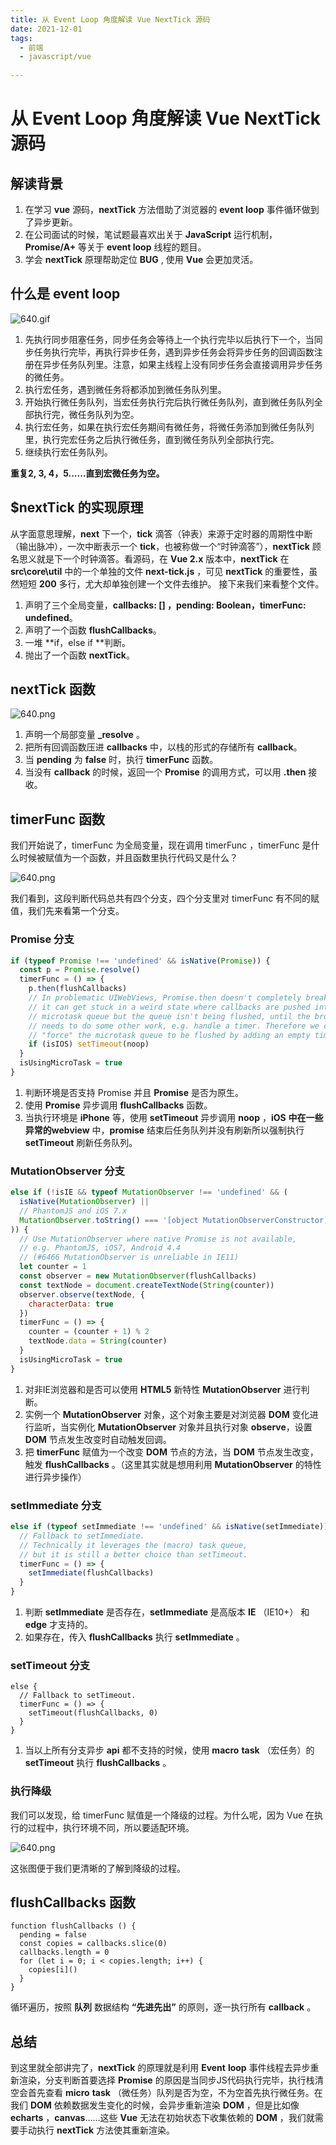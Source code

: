 ```yaml
---
title: 从 Event Loop 角度解读 Vue NextTick 源码
date: 2021-12-01
tags:
  - 前端 
  - javascript/vue 
 
---
```


# 从 Event Loop 角度解读 Vue NextTick 源码
## 解读背景

1. 在学习 **vue** 源码，**nextTick** 方法借助了浏览器的 **event loop** 事件循环做到了异步更新。
2. 在公司面试的时候，笔试题最喜欢出关于 **JavaScript** 运行机制，**Promise/A+** 等关于 **event loop** 线程的题目。
3. 学会 **nextTick** 原理帮助定位 **BUG** , 使用 **Vue** 会更加灵活。

## 什么是 event loop

![640.gif](/notes/note_images/EAB69C4D-1AAC-4153-A1FE-C492361811CF-2755-0000819DFEFF1BC5/640.gif)

1. 先执行同步阻塞任务，同步任务会等待上一个执行完毕以后执行下一个，当同步任务执行完毕，再执行异步任务，遇到异步任务会将异步任务的回调函数注册在异步任务队列里。注意，如果主线程上没有同步任务会直接调用异步任务的微任务。
2. 执行宏任务，遇到微任务将都添加到微任务队列里。
3. 开始执行微任务队列，当宏任务执行完后执行微任务队列，直到微任务队列全部执行完，微任务队列为空。
4. 执行宏任务，如果在执行宏任务期间有微任务，将微任务添加到微任务队列里，执行完宏任务之后执行微任务，直到微任务队列全部执行完。
5. 继续执行宏任务队列。

**重复2, 3, 4，5……直到宏微任务为空。**

## $nextTick 的实现原理
从字面意思理解，**next** 下一个，**tick** 滴答（钟表）来源于定时器的周期性中断（输出脉冲），一次中断表示一个 **tick**，也被称做一个“时钟滴答”），**nextTick** 顾名思义就是下一个时钟滴答。看源码，在 **Vue 2.x** 版本中，**nextTick** 在 **src\core\util** 中的一个单独的文件 **next-tick.js** ，可见 **nextTick** 的重要性，虽然短短 **200** 多行，尤大却单独创建一个文件去维护。
接下来我们来看整个文件。

1. 声明了三个全局变量，**callbacks: [] ，pending: Boolean，timerFunc: undefined**。
2. 声明了一个函数 **flushCallbacks**。
3. 一堆 **if，else if **判断。
4. 抛出了一个函数 **nextTick**。

## nextTick 函数
![640.png](/notes/note_images/6A30712E-461B-40A9-BDD4-F0884470CC81-2755-0000819DFE089A99/640.png)

1. 声明一个局部变量 **_resolve** 。
2. 把所有回调函数压进 **callbacks** 中，以栈的形式的存储所有 **callback**。
3. 当 **pending** 为 **false** 时，执行 **timerFunc** 函数。
4. 当没有 **callback** 的时候，返回一个 **Promise** 的调用方式，可以用 **.then** 接收。

## timerFunc 函数
我们开始说了，timerFunc 为全局变量，现在调用 timerFunc ，timerFunc 是什么时候被赋值为一个函数，并且函数里执行代码又是什么？

![640.png](/notes/note_images/60F127E0-3442-48A8-A43F-1F22B9E6FADA-2755-0000819DFDCE9DB6/640.png)

我们看到，这段判断代码总共有四个分支，四个分支里对 timerFunc 有不同的赋值，我们先来看第一个分支。

### Promise 分支

```js
if (typeof Promise !== 'undefined' && isNative(Promise)) {
  const p = Promise.resolve()
  timerFunc = () => {
    p.then(flushCallbacks)
    // In problematic UIWebViews, Promise.then doesn't completely break, but
    // it can get stuck in a weird state where callbacks are pushed into the
    // microtask queue but the queue isn't being flushed, until the browser
    // needs to do some other work, e.g. handle a timer. Therefore we can
    // "force" the microtask queue to be flushed by adding an empty timer.
    if (isIOS) setTimeout(noop)
  }
  isUsingMicroTask = true
}
```

1. 判断环境是否支持 Promise 并且 **Promise** 是否为原生。
2. 使用 **Promise** 异步调用 **flushCallbacks** 函数。
3. 当执行环境是 **iPhone** 等，使用 **setTimeout** 异步调用 **noop** ，**iOS** **中在一些异常的webview** 中，**promise** 结束后任务队列并没有刷新所以强制执行 **setTimeout** 刷新任务队列。

### MutationObserver 分支

```js
else if (!isIE && typeof MutationObserver !== 'undefined' && (
  isNative(MutationObserver) ||
  // PhantomJS and iOS 7.x
  MutationObserver.toString() === '[object MutationObserverConstructor]'
)) {
  // Use MutationObserver where native Promise is not available,
  // e.g. PhantomJS, iOS7, Android 4.4
  // (#6466 MutationObserver is unreliable in IE11)
  let counter = 1
  const observer = new MutationObserver(flushCallbacks)
  const textNode = document.createTextNode(String(counter))
  observer.observe(textNode, {
    characterData: true
  })
  timerFunc = () => {
    counter = (counter + 1) % 2
    textNode.data = String(counter)
  }
  isUsingMicroTask = true
}
```

1. 对非IE浏览器和是否可以使用 **HTML5** 新特性 **MutationObserver** 进行判断。
2. 实例一个 **MutationObserver** 对象，这个对象主要是对浏览器 **DOM** 变化进行监听，当实例化 **MutationObserver** 对象并且执行对象 **observe**，设置 **DOM** 节点发生改变时自动触发回调。
3. 把 **timerFunc** 赋值为一个改变 **DOM** 节点的方法，当 **DOM** 节点发生改变，触发 **flushCallbacks** 。（这里其实就是想用利用 **MutationObserver** 的特性进行异步操作）

### setImmediate 分支

```js
else if (typeof setImmediate !== 'undefined' && isNative(setImmediate)) {
  // Fallback to setImmediate.
  // Technically it leverages the (macro) task queue,
  // but it is still a better choice than setTimeout.
  timerFunc = () => {
    setImmediate(flushCallbacks)
  }
}
```

1. 判断 **setImmediate** 是否存在，**setImmediate** 是高版本 **IE** （IE10+） 和 **edge** 才支持的。
2. 如果存在，传入 **flushCallbacks** 执行 **setImmediate** 。

### setTimeout 分支

```
else {
  // Fallback to setTimeout.
  timerFunc = () => {
    setTimeout(flushCallbacks, 0)
  }
}
```

1. 当以上所有分支异步 **api** 都不支持的时候，使用 **macro** **task** （宏任务）的 **setTimeout** 执行 **flushCallbacks** 。

### 执行降级

我们可以发现，给 timerFunc 赋值是一个降级的过程。为什么呢，因为 Vue 在执行的过程中，执行环境不同，所以要适配环境。

![640.png](/notes/note_images/4E0A01FA-9305-4366-9CE0-FE135DF8A2EB-2755-0000819DFD81A385/640.png)

这张图便于我们更清晰的了解到降级的过程。

## flushCallbacks 函数

```
function flushCallbacks () {
  pending = false
  const copies = callbacks.slice(0)
  callbacks.length = 0
  for (let i = 0; i < copies.length; i++) {
    copies[i]()
  }
}
```

循环遍历，按照 **队列** 数据结构 **“先进先出”** 的原则，逐一执行所有 **callback** 。

## 总结
到这里就全部讲完了，**nextTick** 的原理就是利用 **Event** **loop** 事件线程去异步重新渲染，分支判断首要选择 **Promise** 的原因是当同步JS代码执行完毕，执行栈清空会首先查看 **micro** **task** （微任务）队列是否为空，不为空首先执行微任务。在我们 **DOM** 依赖数据发生变化的时候，会异步重新渲染 **DOM** ，但是比如像 **echarts** ，**canvas**……这些 **Vue** 无法在初始状态下收集依赖的 **DOM** ，我们就需要手动执行 **nextTick** 方法使其重新渲染。



